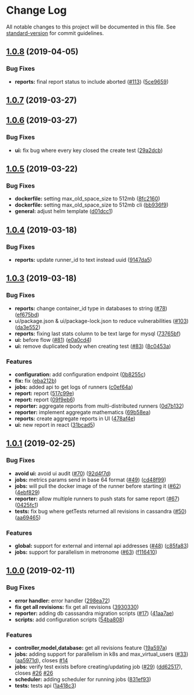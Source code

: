 # Change Log

All notable changes to this project will be documented in this file. See [standard-version](https://github.com/conventional-changelog/standard-version) for commit guidelines.

<a name="1.0.8"></a>
## [1.0.8](https://github.com/Zooz/predator/compare/v1.0.7...v1.0.8) (2019-04-05)


### Bug Fixes

* **reports:** final report status to include aborted ([#113](https://github.com/Zooz/predator/issues/113)) ([5ce9659](https://github.com/Zooz/predator/commit/5ce9659))



<a name="1.0.7"></a>
## [1.0.7](https://github.com/Zooz/predator/compare/v1.0.6...v1.0.7) (2019-03-27)



<a name="1.0.6"></a>
## [1.0.6](https://github.com/Zooz/predator/compare/v1.0.5...v1.0.6) (2019-03-27)


### Bug Fixes

* **ui:** fix bug where every key closed the create test ([29a2dcb](https://github.com/Zooz/predator/commit/29a2dcb))



<a name="1.0.5"></a>
## [1.0.5](https://github.com/Zooz/predator/compare/v1.0.4...v1.0.5) (2019-03-22)


### Bug Fixes

* **dockerfile:** setting max_old_space_size to 512mb ([8fc2160](https://github.com/Zooz/predator/commit/8fc2160))
* **dockerfile:** setting max_old_space_size to 512mb cli ([bb936f9](https://github.com/Zooz/predator/commit/bb936f9))
* **general:** adjust helm template ([d01dcc1](https://github.com/Zooz/predator/commit/d01dcc1))



<a name="1.0.4"></a>
## [1.0.4](https://github.com/Zooz/predator/compare/v1.0.3...v1.0.4) (2019-03-18)


### Bug Fixes

* **reports:** update runner_id to text instead uuid ([9147da5](https://github.com/Zooz/predator/commit/9147da5))



<a name="1.0.3"></a>
## [1.0.3](https://github.com/Zooz/predator/compare/v1.0.1...v1.0.3) (2019-03-18)


### Bug Fixes

* **reports:** change container_id type in databases to string ([#78](https://github.com/Zooz/predator/issues/78)) ([ef675bd](https://github.com/Zooz/predator/commit/ef675bd))
* ui/package.json & ui/package-lock.json to reduce vulnerabilities ([#103](https://github.com/Zooz/predator/issues/103)) ([da3e552](https://github.com/Zooz/predator/commit/da3e552))
* **reports:** fixing last stats column to be text large for mysql ([73765bf](https://github.com/Zooz/predator/commit/73765bf))
* **ui:** before flow ([#81](https://github.com/Zooz/predator/issues/81)) ([e0a0cd4](https://github.com/Zooz/predator/commit/e0a0cd4))
* **ui:** remove duplicated body when creating test ([#83](https://github.com/Zooz/predator/issues/83)) ([8c0453a](https://github.com/Zooz/predator/commit/8c0453a))


### Features

* **configuration:** add configuration endpoint ([0b8255c](https://github.com/Zooz/predator/commit/0b8255c))
* **fix:** fix ([eba212b](https://github.com/Zooz/predator/commit/eba212b))
* **jobs:** added api to get logs of runners ([c0ef64a](https://github.com/Zooz/predator/commit/c0ef64a))
* **report:** report ([517c99e](https://github.com/Zooz/predator/commit/517c99e))
* **report:** report ([09f9eb6](https://github.com/Zooz/predator/commit/09f9eb6))
* **reporter:** aggregate reports from multi-distributed runners ([0d7b132](https://github.com/Zooz/predator/commit/0d7b132))
* **reporter:** implement aggregate mathematics ([69b58ea](https://github.com/Zooz/predator/commit/69b58ea))
* **reports:** create aggregate reports in UI ([478af4e](https://github.com/Zooz/predator/commit/478af4e))
* **ui:** new report in react ([31bcad5](https://github.com/Zooz/predator/commit/31bcad5))



<a name="1.0.1"></a>
## [1.0.1](https://github.com/Zooz/predator/compare/v1.0.0...v1.0.1) (2019-02-25)


### Bug Fixes

* **avoid ui:** avoid ui audit ([#70](https://github.com/Zooz/predator/issues/70)) ([92d4f7d](https://github.com/Zooz/predator/commit/92d4f7d))
* **jobs:** metrics params send in base 64 format ([#49](https://github.com/Zooz/predator/issues/49)) ([cd48f99](https://github.com/Zooz/predator/commit/cd48f99))
* **jobs:** will pull the docker image of the runner before starting it ([#62](https://github.com/Zooz/predator/issues/62)) ([4ebf829](https://github.com/Zooz/predator/commit/4ebf829))
* **reporter:** allow multiple runners to push stats for same report ([#67](https://github.com/Zooz/predator/issues/67)) ([0425fc1](https://github.com/Zooz/predator/commit/0425fc1))
* **tests:** fix bug where getTests returned all revisions in cassandra ([#50](https://github.com/Zooz/predator/issues/50)) ([aa69465](https://github.com/Zooz/predator/commit/aa69465))


### Features

* **global:** support for external and internal api addresses ([#48](https://github.com/Zooz/predator/issues/48)) ([c85fa83](https://github.com/Zooz/predator/commit/c85fa83))
* **jobs:** support for parallelism in metronome ([#63](https://github.com/Zooz/predator/issues/63)) ([f116410](https://github.com/Zooz/predator/commit/f116410))



<a name="1.0.0"></a>
## [1.0.0](https://github.com/Zooz/predator/compare/54ba808...v1.0.0) (2019-02-11)


### Bug Fixes

* **error handler:** error handler ([298ea72](https://github.com/Zooz/predator/commit/298ea72))
* **fix get all revisions:** fix get all revisions ([3930330](https://github.com/Zooz/predator/commit/3930330))
* **reporter:** adding db casssandra migration scripts ([#17](https://github.com/Zooz/predator/issues/17)) ([41aa7ae](https://github.com/Zooz/predator/commit/41aa7ae))
* **scripts:** add configuration scripts ([54ba808](https://github.com/Zooz/predator/commit/54ba808))


### Features

* **controller,model,database:** get all revisions feature ([19a597a](https://github.com/Zooz/predator/commit/19a597a))
* **jobs:** adding support for parallelism in k8s and max_virtual_users ([#33](https://github.com/Zooz/predator/issues/33)) ([aa5971d](https://github.com/Zooz/predator/commit/aa5971d)), closes [#14](https://github.com/Zooz/predator/issues/14)
* **jobs:** verify test exists before creating/updating job ([#29](https://github.com/Zooz/predator/issues/29)) ([dd62517](https://github.com/Zooz/predator/commit/dd62517)), closes [#26](https://github.com/Zooz/predator/issues/26) [#26](https://github.com/Zooz/predator/issues/26)
* **scheduler:** adding scheduler for running jobs ([831ef93](https://github.com/Zooz/predator/commit/831ef93))
* **tests:** tests api ([1a418c3](https://github.com/Zooz/predator/commit/1a418c3))

